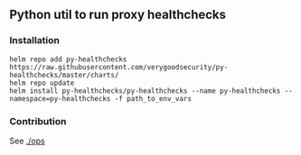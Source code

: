 ## Python util to run proxy healthchecks

### Installation
```
helm repo add py-healthchecks https://raw.githubusercontent.com/verygoodsecurity/py-healthchecks/master/charts/
helm repo update
helm install py-healthchecks/py-healthchecks --name py-healthchecks --namespace=py-healthchecks -f path_to_env_vars
```
### Contribution
See [./ops](./ops)
